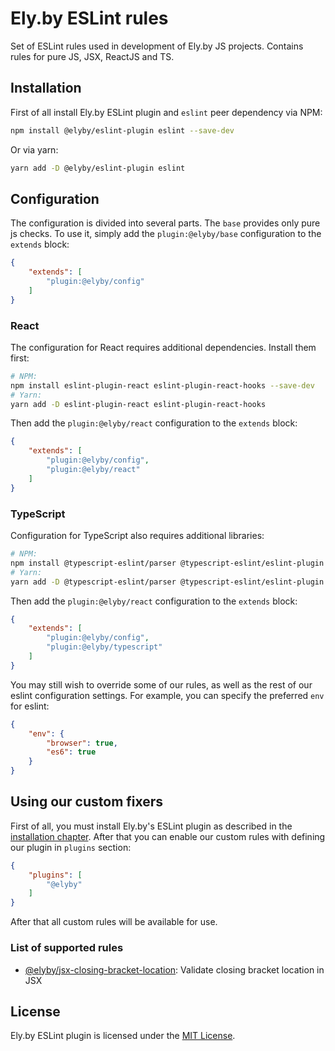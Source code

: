 # Ely.by ESLint rules

Set of ESLint rules used in development of Ely.by JS projects. Contains rules for pure JS, JSX, ReactJS and TS.

## Installation

First of all install Ely.by ESLint plugin and `eslint` peer dependency via NPM:

```sh
npm install @elyby/eslint-plugin eslint --save-dev
```

Or via yarn:

```sh
yarn add -D @elyby/eslint-plugin eslint
```

## Configuration

The configuration is divided into several parts. The `base` provides only pure js checks. To use it, 
simply add the `plugin:@elyby/base` configuration to the `extends` block:

```json
{
    "extends": [
        "plugin:@elyby/config"
    ]
}
```

### React

The configuration for React requires additional dependencies. Install them first:

```sh
# NPM:
npm install eslint-plugin-react eslint-plugin-react-hooks --save-dev
# Yarn:
yarn add -D eslint-plugin-react eslint-plugin-react-hooks
```

Then add the `plugin:@elyby/react` configuration to the `extends` block:

```json
{
    "extends": [
        "plugin:@elyby/config",
        "plugin:@elyby/react"
    ]
}
```

### TypeScript

Configuration for TypeScript also requires additional libraries:

```sh
# NPM:
npm install @typescript-eslint/parser @typescript-eslint/eslint-plugin --save-dev
# Yarn:
yarn add -D @typescript-eslint/parser @typescript-eslint/eslint-plugin
```

Then add the `plugin:@elyby/react` configuration to the `extends` block:

```json
{
    "extends": [
        "plugin:@elyby/config",
        "plugin:@elyby/typescript"
    ]
}
```

You may still wish to override some of our rules, as well as the rest of our eslint configuration settings.
For example, you can specify the preferred `env` for eslint:

```json
{
    "env": {
        "browser": true,
        "es6": true
    }
}
```

## Using our custom fixers

First of all, you must install Ely.by's ESLint plugin as described in the [installation chapter](#installation).
After that you can enable our custom rules with defining our plugin in `plugins` section:

```json
{
    "plugins": [
        "@elyby"
    ]
}
```

After that all custom rules will be available for use.

### List of supported rules

* [@elyby/jsx-closing-bracket-location](docs/rules/jsx-closing-bracket-location.md):
  Validate closing bracket location in JSX 

## License

Ely.by ESLint plugin is licensed under the [MIT License](LICENSE.md).

